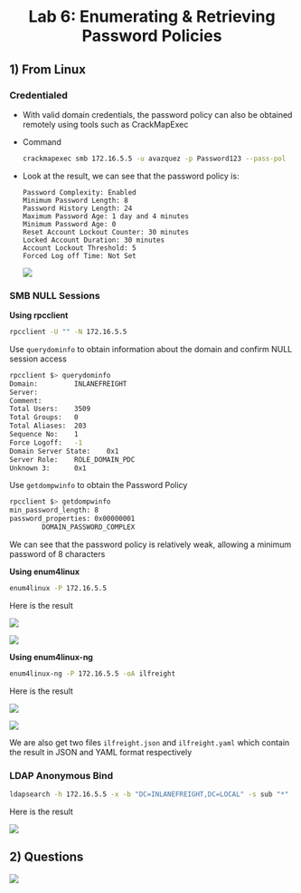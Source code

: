 <div align='center'>

# **Lab 6: Enumerating & Retrieving Password Policies** 

</div>

## **1) From Linux**

### **Credentialed**

- With valid domain credentials, the password policy can also be obtained remotely using tools such as CrackMapExec

- Command

    ```zsh
    crackmapexec smb 172.16.5.5 -u avazquez -p Password123 --pass-pol
    ```

- Look at the result, we can see that the password policy is:

    ```
    Password Complexity: Enabled
    Minimum Password Length: 8
    Password History Length: 24
    Maximum Password Age: 1 day and 4 minutes
    Minimum Password Age: 0
    Reset Account Lockout Counter: 30 minutes
    Locked Account Duration: 30 minutes
    Account Lockout Threshold: 5
    Forced Log off Time: Not Set
    ```

    ![](../imgs/Lab/Lab6/1.png)

### **SMB NULL Sessions**

**Using rpcclient**

```zsh
rpcclient -U "" -N 172.16.5.5
```

Use `querydominfo` to obtain information about the domain and confirm NULL session access

```zsh
rpcclient $> querydominfo
Domain:         INLANEFREIGHT
Server:
Comment:
Total Users:    3509
Total Groups:   0
Total Aliases:  203
Sequence No:    1
Force Logoff:   -1
Domain Server State:    0x1
Server Role:    ROLE_DOMAIN_PDC
Unknown 3:      0x1
```

Use `getdompwinfo` to obtain the Password Policy

```zsh
rpcclient $> getdompwinfo
min_password_length: 8
password_properties: 0x00000001
        DOMAIN_PASSWORD_COMPLEX
```

We can see that the password policy is relatively weak, allowing a minimum password of 8 characters

**Using enum4linux**

```zsh
enum4linux -P 172.16.5.5
```

Here is the result

![](../imgs/Lab/Lab6/2.png)

![](../imgs/Lab/Lab6/3.png)

**Using enum4linux-ng**

```zsh
enum4linux-ng -P 172.16.5.5 -oA ilfreight
```

Here is the result

![](../imgs/Lab/Lab6/4.png)

![](../imgs/Lab/Lab6/5.png)

We are also get two files `ilfreight.json` and `ilfreight.yaml` which contain the result in JSON and YAML format respectively

### **LDAP Anonymous Bind**

```zsh
ldapsearch -h 172.16.5.5 -x -b "DC=INLANEFREIGHT,DC=LOCAL" -s sub "*" | grep -m 1 -B 10 pwdHistoryLength
```

Here is the result

![](../imgs/Lab/Lab6/6.png)

## **2) Questions**

![](../imgs/Lab/Lab6/7.png)